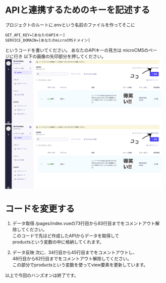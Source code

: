 # APIと連携するためのキーを記述する
プロジェクトのルートに.envという名前のファイルを作ってそこに

```
GET_API_KEY=[あなたのAPIキー]
SERVICE_DOMAIN=[あなたのmicroCMSドメイン]
```
というコードを書いてください。
あなたのAPIキーの見方は
microCMSのページに行き
以下の画像の矢印部分を押してください。
![howToFindYourAPIKey](image/howToFindYourAPIKey.png "howToFindYourAPIKey")
<img src="image/howToFindYourAPIKey.png">
        
# コードを変更する
1. データ取得
/pages/index.vueの73行目から83行目までをコメントアウト解除してください。</br>
このコードで先ほど作成したAPIからデータを取得して</br>
productsという変数の中に格納してくれます。

2. データ反映
次に、34行目から45行目までをコメントアウトし、</br>
48行目から62行目までをコメントアウト解除してください。</br>
この部分でproductsという変数を使ってview要素を更新しています。

以上で今回のハンズオンは終了です。
